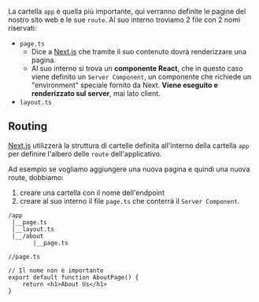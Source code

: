 La cartella `app` è quella più importante, qui verranno definite le pagine del nostro sito web e le sue `route`.
Al suo interno troviamo 2 file con 2 nomi riservati: 

- `page.ts`
	- Dice a [Next.js](Next.js) che tramite il suo contenuto dovrà renderizzare una pagina.
	- Al suo interno si trova un **componente React**, che in questo caso viene definito un `Server Component`, un componente che richiede un "environment" speciale fornito da Next. **Viene eseguito e renderizzato sul server**, mai lato client.
- `layout.ts`

## Routing

[Next.js](Next.js) utilizzerà la struttura di cartelle definita all'interno della cartella `app` per definire l'albero delle `route` dell'applicativo.

Ad esempio se vogliamo aggiungere una nuova pagina e quindi una nuova route, dobbiamo:

1. creare una cartella con il nome dell'endpoint
2. creare al suo interno il file `page.ts` che conterrà il `Server Component`.

```
/app
 |__page.ts
 |__layout.ts
 |__/about
	   |__page.ts
```

```tsx
//page.ts

// Il nome non è importante
export default function AboutPage() {
	return <h1>About Us</h1>
}
```